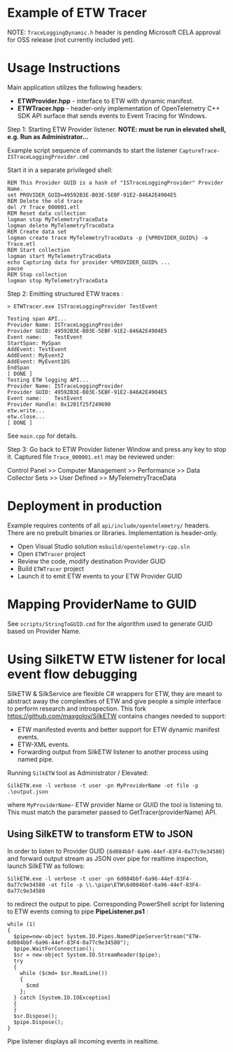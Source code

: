 # Example of ETW Tracer

NOTE: `TraceLoggingDynamic.h` header is pending Microsoft CELA approval for OSS release (not currently included yet).

# Usage Instructions

Main application utilizes the following headers:
- **ETWProvider.hpp** - interface to ETW with dynamic manifest.
- **ETWTracer.hpp**   - header-only implementation of OpenTelemetry C++ SDK API surface that sends events to Event Tracing for Windows.

Step 1: Starting ETW Provider listener. **NOTE: must be run in elevated shell, e.g. Run as Administrator...**

Example script sequence of commands to start the listener `CaptureTrace-ISTraceLoggingProvider.cmd`

Start it in a separate privileged shell:

```
REM This Provider GUID is a hash of "ISTraceLoggingProvider" Provider Name.
set PROVIDER_GUID=49592B3E-B03E-5EBF-91E2-846A2E4904E5
REM Delete the old trace
del /Y Trace_000001.etl
REM Reset data collection
logman stop MyTelemetryTraceData 
logman delete MyTelemetryTraceData
REM Create data set
logman create trace MyTelemetryTraceData -p {%PROVIDER_GUID%} -o Trace.etl
REM Start collection
logman start MyTelemetryTraceData
echo Capturing data for provider %PROVIDER_GUID% ...
pause
REM Stop collection
logman stop MyTelemetryTraceData 
```

Step 2: Emitting structured ETW traces :

```
> ETWTracer.exe ISTraceLoggingProvider TestEvent

Testing span API...
Provider Name: ISTraceLoggingProvider
Provider GUID: 49592B3E-B03E-5EBF-91E2-846A2E4904E5
Event name:    TestEvent
StartSpan: MySpan
AddEvent: TestEvent
AddEvent: MyEvent2
AddEvent: MyEvent1DS
EndSpan
[ DONE ]
Testing ETW logging API...
Provider Name: ISTraceLoggingProvider
Provider GUID: 49592B3E-B03E-5EBF-91E2-846A2E4904E5
Event name:    TestEvent
Provider Handle: 0x1201f25f249690
etw.write...
etw.close...
[ DONE ]
```

See `main.cpp` for details.

Step 3: Go back to ETW Provider listener Window and press any key to stop it. Captured file `Trace_000001.etl` may be reviewed under:

  Control Panel >>
  Computer Management >>
  Performance >>
  Data Collector Sets >>
  User Defined >>
  MyTelemetryTraceData

# Deployment in production

Example requires contents of all `api/include/opentelemetry/` headers. There are no prebuilt binaries or libraries. Implementation is header-only.

- Open Visual Studio solution `msbuild/opentelemetry-cpp.sln`
- Open `ETWTracer` project
- Review the code, modify destination Provider GUID
- Build `ETWTracer` project
- Launch it to emit ETW events to your ETW Provider GUID

# Mapping ProviderName to GUID

See `scripts/StringToGUID.cmd` for the algorithm used to generate GUID based on Provider Name.

# Using SilkETW ETW listener for local event flow debugging

SilkETW & SilkService are flexible C# wrappers for ETW, they are meant to abstract away the complexities of ETW and give people
a simple interface to perform research and introspection. This fork https://github.com/maxgolov/SilkETW contains changes needed
to support:
- ETW manifested events and better support for ETW dynamic manifest events.
- ETW-XML events.
- Forwarding output from SilkETW listener to another process using named pipe.

Running `SilkETW` tool as Administrator / Elevated:

```
SilkETW.exe -l verbose -t user -pn MyProviderName -ot file -p .\output.json
```
where `MyProviderName`- ETW provider Name or GUID the tool is listening to. This must match the parameter passed to GetTracer(providerName) API.

## Using SilkETW to transform ETW to JSON


In order to listen to Provider GUID `{6d084bbf-6a96-44ef-83F4-0a77c9e34580}` and forward output stream as JSON over pipe for realtime inspection, launch SilkETW as follows:

```
SilkETW.exe -l verbose -t user -pn 6d084bbf-6a96-44ef-83F4-0a77c9e34580 -ot file -p \\.\pipe\ETW\6d084bbf-6a96-44ef-83F4-0a77c9e34580
```

to redirect the output to pipe. Corresponding PowerShell script for listening to ETW events coming to pipe **PipeListener.ps1** :

```
while (1)
{
  $pipe=new-object System.IO.Pipes.NamedPipeServerStream("ETW-6d084bbf-6a96-44ef-83F4-0a77c9e34580");
  $pipe.WaitForConnection();
  $sr = new-object System.IO.StreamReader($pipe);
  try
  {
    while ($cmd= $sr.ReadLine()) 
    {
      $cmd
    };
  } catch [System.IO.IOException]
  {
  }
  $sr.Dispose();
  $pipe.Dispose();
}
```

Pipe listener displays all incoming events in realtime.
